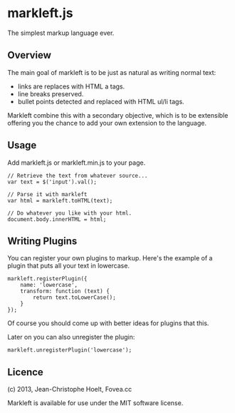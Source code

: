 markleft.js
===========

The simplest markup language ever.

Overview
--------

The main goal of markleft is to be just as natural as writing normal text:
 - links are replaces with HTML a tags.
 - line breaks preserved.
 - bullet points detected and replaced with HTML ul/li tags.

Markleft combine this with a secondary objective, which is to be extensible
offering you the chance to add your own extension to the language.

Usage
-----

Add markleft.js or markleft.min.js to your page.

    // Retrieve the text from whatever source...
    var text = $('input').val();
    
    // Parse it with markleft
    var html = markleft.toHTML(text);

    // Do whatever you like with your html.
    document.body.innerHTML = html;

Writing Plugins
---------------

You can register your own plugins to markup. Here's the example of a plugin that puts all your text in lowercase.

    markleft.registerPlugin({
        name: 'lowercase',
        transform: function (text) {
            return text.toLowerCase();
        }
    });

Of course you should come up with better ideas for plugins that this.

Later on you can also unregister the plugin:

    markleft.unregisterPlugin('lowercase');

Licence
-------

(c) 2013, Jean-Christophe Hoelt, Fovea.cc

Markleft is available for use under the MIT software license.
